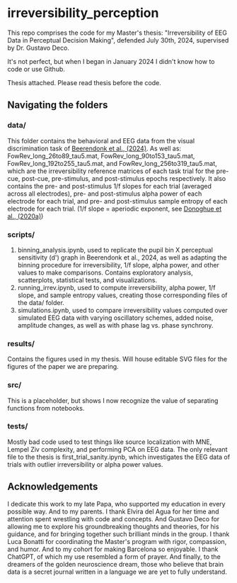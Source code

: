 # irreversibility_perception

This repo comprises the code for my Master's thesis: "Irreversibility of EEG Data in Perceptual Decision Making", defended July 30th, 2024, supervised by Dr. Gustavo Deco.

It's not perfect, but when I began in January 2024 I didn't know how to code or use Github.

Thesis attached. Please read thesis before the code.

## Navigating the folders
### data/
This folder contains the behavioral and EEG data from the visual discrimination task of [Beerendonk et al., (2024)]([url](https://www.pnas.org/doi/full/10.1073/pnas.2312898121)). As well as: FowRev_long_26to89_tau5.mat, FowRev_long_90to153_tau5.mat, FowRev_long_192to255_tau5.mat, and FowRev_long_256to319_tau5.mat, which are the irreversibility reference matrices of each task trial for the pre-cue, post-cue, pre-stimulus, and post-stimulus epochs respectively. It also contains the pre- and post-stimulus 1/f slopes for each trial (averaged across all electrodes), pre- and post-stimulus alpha power of each electrode for each trial, and pre- and post-stimulus sample entropy of each electrode for each trial.
(1/f slope = aperiodic exponent, see [Donoghue et al., (2020a)]([url](https://www.nature.com/articles/s41593-020-00744-x)))

### scripts/
1) binning_analysis.ipynb, used to replicate the pupil bin X perceptual sensitivity (d') graph in Beerendonk et al., 2024, as well as adapting the binning procedure for irreversibility, 1/f slope, alpha power, and other values to make comparisons. Contains exploratory analysis, scatterplots, statistical tests, and visualizations. 
2) running_irrev.ipynb, used to compute irreversibility, alpha power, 1/f slope, and sample entropy values, creating those corresponding files of the data/ folder.
3) simulations.ipynb, used to compare irreversibility values computed over simulated EEG data with varying oscillatory schemes, added noise, amplitude changes, as well as with phase lag vs. phase synchrony.

### results/
Contains the figures used in my thesis. Will house editable SVG files for the figures of the paper we are preparing.

### src/
This is a placeholder, but shows I now recognize the value of separating functions from notebooks.

### tests/
Mostly bad code used to test things like source localization with MNE, Lempel Ziv complexity, and performing PCA on EEG data. The only relevant file to the thesis is first_trial_sanity.ipynb, which investigates the EEG data of trials with outlier irreversibility or alpha power values.


## Acknowledgements
I dedicate this work to my late Papa, who supported my education in every possible way. And to my parents. I thank Elvira del Agua for her time and attention spent wrestling with code and concepts. And Gustavo Deco for allowing me to explore his groundbreaking thoughts and theories, for his guidance, and for bringing together such brilliant minds in the group. I thank Luca Bonatti for coordinating the Master's program with rigor, compassion, and humor. And to my cohort for making Barcelona so enjoyable. I thank ChatGPT, of which my use resembled a form of prayer. And finally, to the dreamers of the golden neuroscience dream, those who believe that brain data is a secret journal written in a language we are yet to fully understand.

